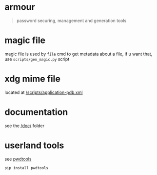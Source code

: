 # armour

> password securing, management and generation tools

# magic file

magic file is used by `file` cmd to get metadata about a file, if u want that, use `scripts/gen_magic.py` script

# xdg mime file

located at [/scripts/application-pdb.xml](/scripts/application-pdb.xml)

# documentation

see the [/doc/](/doc/) folder

# userland tools

see [pwdtools](https://ari-web.xyz/gh/pwdtools)

```sh
pip install pwdtools
````
